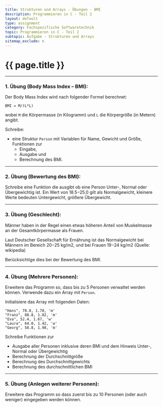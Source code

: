 ```yaml
---
title: Strukturen und Arrays - Übungen - BMI
description: Programmieren in C - Teil 2
layout: default
type: assignment
category: Fachspezifische Softwaretechnik
topic: Programmieren in C - Teil 2
subtopic: Aufgabe - Strukturen und Arrays
sitemap_exclude: n
---
```


# {{ page.title }}


----
### 1. Übung (Body Mass Index – BMI):
Der Body Mass Index wird nach folgender Formel berechnet:

`BMI = M/(L*L)`

wobei `M` die Körpermasse (in Kilogramm) und `L` die Körpergröße (in Metern) angibt.

Schreibe:
* eine Struktur `Person` mit Variablen für Name, Gewicht und Größe,
  Funktionen zur
    * Eingabe,
    * Ausgabe und
    * Berechnung des BMI.
    
----

### 2. Übung (Bewertung des BMI):
Schreibe eine Funktion die ausgibt ob eine Person Unter-, Normal oder Übergewichtig ist. Ein Wert von 18.5−25.0 gilt als Normalgewicht, kleinere Werte bedeuten Untergewicht, größere Übergewicht.


----

### 3. Übung (Geschlecht):
Männer haben in der Regel einen etwas höheren Anteil von Muskelmasse an der Gesamtkörpermasse als Frauen.

Laut Deutscher Gesellschaft für Ernährung ist das Normalgewicht bei Männern im Bereich 20−25 kg/m2, und bei Frauen 19−24 kg/m2 (Quelle: wikipedia)

Berücksichtige dies bei der Bewertung des BMI.

----

### 4. Übung (Mehrere Personen):

Erweitere das Programm so, dass bis zu 5 Personen verwaltet werden können. Verwende dazu ein Array mit `Person`.

Initialisiere das Array mit folgenden Daten:
```
"Hans", 78.8, 1.78, 'm'
"Franz", 88.8, 1.82, 'm'
"Eva", 52.4, 1.67, 'w'
"Laura", 64.0, 1.42, 'w'
"Georg", 58.8, 1.98, 'm'
```

Schreibe Funktionen zur
* Ausgabe aller Personen inklusive deren BMI und dem Hinweis Unter-, Normal oder Übergewichtig
* Berechnung der Durchschnittgröße
* Berechnung des Durchschnittgewichts
* Berechnung des durchschnittlichen BMI

----

### 5. Übung (Anlegen weiterer Personen):

Erweitere das Programm so dass zuerst bis zu 10 Personen (oder auch weniger) eingegeben werden können. 